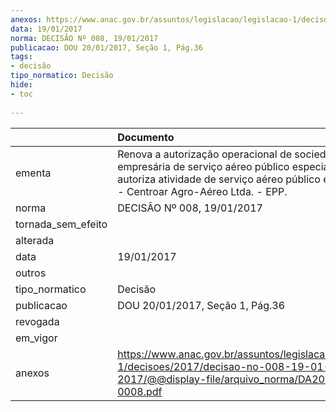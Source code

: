 ```yaml
---
anexos: https://www.anac.gov.br/assuntos/legislacao/legislacao-1/decisoes/2017/decisao-no-008-19-01-2017/@@display-file/arquivo_norma/DA2017-0008.pdf
data: 19/01/2017
norma: DECISÃO Nº 008, 19/01/2017
publicacao: DOU 20/01/2017, Seção 1, Pág.36
tags:
- decisão
tipo_normatico: Decisão
hide: 
- toc 
 
---
```


|                    | Documento                                                                                                                                                                                      |
|:-------------------|:-----------------------------------------------------------------------------------------------------------------------------------------------------------------------------------------------|
| ementa             | Renova a autorização operacional de sociedade empresária de serviço aéreo público especializado e autoriza atividade de serviço aéreo público especializado - Centroar Agro-Aéreo Ltda. - EPP. |
| norma              | DECISÃO Nº 008, 19/01/2017                                                                                                                                                                     |
| tornada_sem_efeito |                                                                                                                                                                                                |
| alterada           |                                                                                                                                                                                                |
| data               | 19/01/2017                                                                                                                                                                                     |
| outros             |                                                                                                                                                                                                |
| tipo_normatico     | Decisão                                                                                                                                                                                        |
| publicacao         | DOU 20/01/2017, Seção 1, Pág.36                                                                                                                                                                |
| revogada           |                                                                                                                                                                                                |
| em_vigor           |                                                                                                                                                                                                |
| anexos             | https://www.anac.gov.br/assuntos/legislacao/legislacao-1/decisoes/2017/decisao-no-008-19-01-2017/@@display-file/arquivo_norma/DA2017-0008.pdf                                                  |